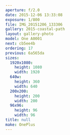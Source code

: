 ```yaml
---
aperture: f/2.0
date: 2015-12-06 13:33:08
exposure: 1/800
file: IMG_20151206_133306
gallery: 2015-coastal-path
layout: gallery-photo
model: One A0001
next: cb5ee4b
ordering: 17
previous: 6a565da
sizes:
  1920x1080:
    height: 1080
    width: 1920
  640w:
    height: 360
    width: 640
  200x200:
    height: 200
    width: 200
  96x96:
    height: 96
    width: 96
title: null
make: OnePlus
---
```


